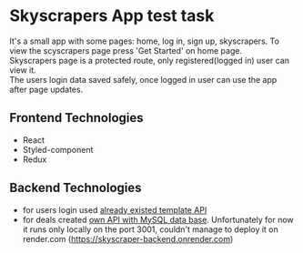 # Skyscrapers App test task

It's a small app with some pages: home, log in, sign up, skyscrapers. To view
the scyscrapers page press 'Get Started' on home page.\
Skyscrapers page is a protected route, only registered(logged in) user can view it.\
The users login data saved safely, once logged in user can use the app after
page updates.

## Frontend Technologies

- React
- Styled-component
- Redux

## Backend Technologies

- for users login used
  [already existed template API](https://connections-api.herokuapp.com/docs/)
- for deals created
  [own API with MySQL data base](https://github.com/hsvietik/skyscraper-test-backend).
  Unfortunately for now it runs only locally on the port 3001, couldn't manage
  to deploy it on render.com (https://skyscraper-backend.onrender.com)
